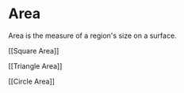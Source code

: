 # Area
Area is the measure of a region's size on a surface.

[[Square Area]]

[[Triangle Area]]

[[Circle Area]]

